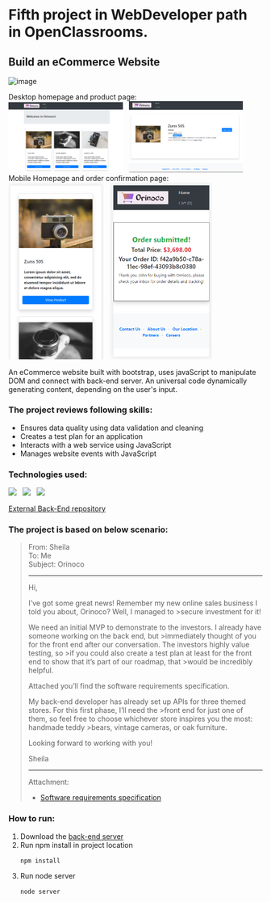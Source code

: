 # **Fifth project in WebDeveloper path in OpenClassrooms.**

## **Build an eCommerce Website**
![image](https://raw.githubusercontent.com/phos23/BartoszSwiderski_5_11082020_B/main/img/Orinoco_logo.png)  
<div>
Desktop homepage and product page: 
                <br>
<img width="45%" src="https://raw.githubusercontent.com/bartek-swiderski92/Orinoco/main/snips/homepage.png" />&nbsp;&nbsp;
<img width="45%" src="https://raw.githubusercontent.com/bartek-swiderski92/Orinoco/main/snips/product_page.png" />&nbsp;&nbsp;
</div>
        <div> Mobile Homepage and order confirmation page:  
                <br>
<img height="350px" src="https://raw.githubusercontent.com/bartek-swiderski92/Orinoco/main/snips/product_page_mobile.png" />&nbsp;&nbsp;
<img height="350px" src="https://raw.githubusercontent.com/bartek-swiderski92/Orinoco/main/snips/order_page_mobile.png" />&nbsp;&nbsp;

</div>

An eCommerce website built with bootstrap, uses javaScript to manipulate DOM and connect with back-end server. An universal code dynamically generating content, depending on the user's input.

### The project reviews following skills:
* Ensures data quality using data validation and cleaning
* Creates a test plan for an application
* Interacts with a web service using JavaScript
* Manages website events with JavaScript

### Technologies used:

<p>
        <img src="https://img.shields.io/badge/html5%20-%23e34f26.svg?&style=for-the-badge&logo=html5&logoColor=white" />&nbsp;&nbsp;
        <img src="https://img.shields.io/badge/JavaScript-F7DF1E?style=for-the-badge&logo=javascript&logoColor=black" />&nbsp;&nbsp;
        <img src="https://img.shields.io/badge/Bootstrap-563D7C?style=for-the-badge&logo=bootstrap&logoColor=white">&nbsp;&nbsp;
 </p>

[External Back-End repository](https://github.com/OpenClassrooms-Student-Center/JWDP5.git)
### The project is based on below scenario:

>From: Sheila  
>To: Me  
>Subject: Orinoco  
>___
>
>Hi,
>
>I’ve got some great news! Remember my new online sales business I told you about, Orinoco? Well, I managed to >secure investment for it!
>
>We need an initial MVP to demonstrate to the investors. I already have someone working on the back end, but >immediately thought of you for the front end after our conversation. The investors highly value testing, so >if you could also create a test plan at least for the front end to show that it’s part of our roadmap, that >would be incredibly helpful.
>
>Attached you’ll find the software requirements specification.
>
>My back-end developer has already set up APIs for three themed stores. For this first phase, I’ll need the >front end for just one of them, so feel free to choose whichever store inspires you the most: handmade teddy >bears, vintage cameras, or oak furniture.
>
>Looking forward to working with you!
>
>Sheila
> ___
>Attachment: 
>
>    * [Software requirements specification](https://s3-eu-west-1.amazonaws.com/course.oc-static.com/projects/Web+Developer+P5/WD+P5+Orinoco_requirements.pdf)

### How to run:
1. Download the [back-end server](https://github.com/OpenClassrooms-Student-Center/JWDP5.git)
2. Run npm install in project location
     ```
     npm install
     ```
3. Run node server 
    ```
    node server
    ```
